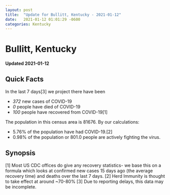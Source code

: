 ```yaml
---
layout: post
title:  "Update for Bullitt, Kentucky - 2021-01-12"
date:   2021-01-12 01:01:29 -0600
categories: Kentucky
---
```


# Bullitt, Kentucky
#### Updated 2021-01-12

## Quick Facts

In the last 7 days[3] we project there have been
- *372* new cases of COVID-19
- *0* people have died of COVID-19
- *100* people have recovered from COVID-19[1]

The population in this census area is 81676. By our calculations:
- 5.76% of the population have had COVID-19.[2]
- 0.98% of the population or 801.0 people are actively fighting the virus.

## Synopsis




[1] Most US CDC offices do give any recovery statistics- we base this on a formula which looks at confirmed new cases
15 days ago (the average recovery time) and deaths over the last 7 days.
[2] Herd Immunity is thought to take effect at around ~70-80%
[3] Due to reporting delays, this data may be incomplete. 
    